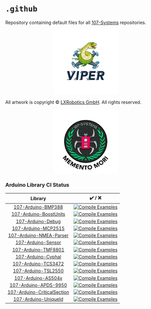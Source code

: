 `.github`
=========
Repository containing default files for all [107-Systems](https://107-systems.org/) repositories.

<p align="center">
  <a href="https://github.com/107-systems/viper"><img src="logo/viper.jpg" width="40%"></a>
</p>

All artwork is copyright © [LXRobotics GmbH](https://www.lxrobotics.com/). All rights reserved.

<p align="center">
  <a href="https://github.com/107-systems/l3xz"><img src="logo/l3xz-logo-memento-mori-github.png" width="40%"></a>
</p>

### Arduino Library CI Status
| Library | ✔️ / ❌ |
|:-:|:-:|
| [107-Arduino-BMP388](https://github.com/107-systems/107-Arduino-BMP388) | [![Compile Examples](https://github.com/107-systems/107-Arduino-BMP388/workflows/Compile%20Examples/badge.svg)](https://github.com/107-systems/107-Arduino-BMP388/actions?workflow=Compile+Examples) |
| [107-Arduino-BoostUnits](https://github.com/107-systems/107-Arduino-BoostUnits) | [![Compile Examples](https://github.com/107-systems/107-Arduino-BoostUnits/workflows/Compile%20Examples/badge.svg)](https://github.com/107-systems/107-Arduino-BoostUnits/actions?workflow=Compile+Examples) |
| [107-Arduino-Debug](https://github.com/107-systems/107-Arduino-Debug) | [![Compile Examples](https://github.com/107-systems/107-Arduino-Debug/workflows/Compile%20Examples/badge.svg)](https://github.com/107-systems/107-Arduino-Debug/actions?workflow=Compile+Examples) |
| [107-Arduino-MCP2515](https://github.com/107-systems/107-Arduino-MCP2515) | [![Compile Examples](https://github.com/107-systems/107-Arduino-MCP2515/workflows/Compile%20Examples/badge.svg)](https://github.com/107-systems/107-Arduino-MCP2515/actions?workflow=Compile+Examples) |
| [107-Arduino-NMEA-Parser](https://github.com/107-systems/107-Arduino-NMEA-Parser) | [![Compile Examples](https://github.com/107-systems/107-Arduino-NMEA-Parser/workflows/Compile%20Examples/badge.svg)](https://github.com/107-systems/107-Arduino-NMEA-Parser/actions?workflow=Compile+Examples) |
| [107-Arduino-Sensor](https://github.com/107-systems/107-Arduino-Sensor) | [![Compile Examples](https://github.com/107-systems/107-Arduino-Sensor/workflows/Compile%20Examples/badge.svg)](https://github.com/107-systems/107-Arduino-Sensor/actions?workflow=Compile+Examples) |
| [107-Arduino-TMF8801](https://github.com/107-systems/107-Arduino-TMF8801) | [![Compile Examples](https://github.com/107-systems/107-Arduino-TMF8801/workflows/Compile%20Examples/badge.svg)](https://github.com/107-systems/107-Arduino-TMF8801/actions?workflow=Compile+Examples) |
| [107-Arduino-Cyphal](https://github.com/107-systems/107-Arduino-Cyphal) | [![Compile Examples](https://github.com/107-systems/107-Arduino-Cyphal/workflows/Compile%20Examples/badge.svg)](https://github.com/107-systems/107-Arduino-Cyphal/actions?workflow=Compile+Examples) |
| [107-Arduino-TCS3472](https://github.com/107-systems/107-Arduino-TCS3472) | [![Compile Examples](https://github.com/107-systems/107-Arduino-TCS3472/workflows/Compile%20Examples/badge.svg)](https://github.com/107-systems/107-Arduino-TCS3472/actions?workflow=Compile+Examples) |
| [107-Arduino-TSL2550](https://github.com/107-systems/107-Arduino-TSL2550) | [![Compile Examples](https://github.com/107-systems/107-Arduino-TSL2550/workflows/Compile%20Examples/badge.svg)](https://github.com/107-systems/107-Arduino-TSL2550/actions?workflow=Compile+Examples) |
| [107-Arduino-AS504x](https://github.com/107-systems/107-Arduino-AS504x) | [![Compile Examples](https://github.com/107-systems/107-Arduino-AS504x/workflows/Compile%20Examples/badge.svg)](https://github.com/107-systems/107-Arduino-AS504x/actions?workflow=Compile+Examples) |
| [107-Arduino-APDS-9950](https://github.com/107-systems/107-Arduino-APDS-9950) | [![Compile Examples](https://github.com/107-systems/107-Arduino-APDS-9950/workflows/Compile%20Examples/badge.svg)](https://github.com/107-systems/107-Arduino-APDS-9950/actions?workflow=Compile+Examples) |
| [107-Arduino-CriticalSection](https://github.com/107-systems/107-Arduino-CriticalSection) | [![Compile Examples](https://github.com/107-systems/107-Arduino-CriticalSection/workflows/Compile%20Examples/badge.svg)](https://github.com/107-systems/107-Arduino-CriticalSection/actions?workflow=Compile+Examples) |
| [107-Arduino-UniqueId](https://github.com/107-systems/107-Arduino-UniqueId) | [![Compile Examples](https://github.com/107-systems/107-Arduino-UniqueId/workflows/Compile%20Examples/badge.svg)](https://github.com/107-systems/107-Arduino-UniqueId/actions?workflow=Compile+Examples) |
